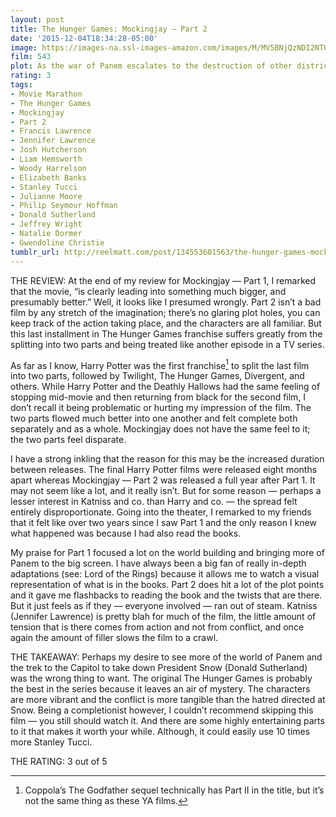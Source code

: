 ```yaml
---
layout: post
title: The Hunger Games: Mockingjay — Part 2
date: '2015-12-04T18:34:28-05:00'
image: https://images-na.ssl-images-amazon.com/images/M/MV5BNjQzNDI2NTU1Ml5BMl5BanBnXkFtZTgwNTAyMDQ5NjE@._V1_UX182_CR0,0,182,268_AL_.jpg
film: 543
plot: As the war of Panem escalates to the destruction of other districts by the Capitol, Katniss Everdeen, the reluctant leader of the rebellion, must bring together an army against President Snow, while all she holds dear hangs in the balance.
rating: 3
tags:
- Movie Marathon
- The Hunger Games
- Mockingjay
- Part 2
- Francis Lawrence
- Jennifer Lawrence
- Josh Hutcherson
- Liam Hemsworth
- Woody Harrelson
- Elizabeth Banks
- Stanley Tucci
- Julianne Moore
- Philip Seymour Hoffman
- Donald Sutherland
- Jeffrey Wright
- Natalie Dormer
- Gwendoline Christie
tumblr_url: http://reelmatt.com/post/134553601563/the-hunger-games-mockingjay-part-2
---
```


THE REVIEW: At the end of my review for Mockingjay — Part 1, I remarked that the movie, “is clearly leading into something much bigger, and presumably better.” Well, it looks like I presumed wrongly. Part 2 isn’t a bad film by any stretch of the imagination; there’s no glaring plot holes, you can keep track of the action taking place, and the characters are all familiar. But this last installment in The Hunger Games franchise suffers greatly from the splitting into two parts and being treated like another episode in a TV series.

As far as I know, Harry Potter was the first franchise[^1] to split the last film into two parts, followed by Twilight, The Hunger Games, Divergent, and others. While Harry Potter and the Deathly Hallows had the same feeling of stopping mid-movie and then returning from black for the second film, I don’t recall it being problematic or hurting my impression of the film. The two parts flowed much better into one another and felt complete both separately and as a whole. Mockingjay does not have the same feel to it; the two parts feel disparate.

I have a strong inkling that the reason for this may be the increased duration between releases. The final Harry Potter films were released eight months apart whereas Mockingjay — Part 2 was released a full year after Part 1. It may not seem like a lot, and it really isn’t. But for some reason — perhaps a lesser interest in Katniss and co. than Harry and co. — the spread felt entirely disproportionate. Going into the theater, I remarked to my friends that it felt like over two years since I saw Part 1 and the only reason I knew what happened was because I had also read the books.

My praise for Part 1 focused a lot on the world building and bringing more of Panem to the big screen. I have always been a big fan of really in-depth adaptations (see: Lord of the Rings) because it allows me to watch a visual representation of what is in the books. Part 2 does hit a lot of the plot points and it gave me flashbacks to reading the book and the twists that are there. But it just feels as if they — everyone involved — ran out of steam. Katniss (Jennifer Lawrence) is pretty blah for much of the film, the little amount of tension that is there comes from action and not from conflict, and once again the amount of filler slows the film to a crawl.

THE TAKEAWAY: Perhaps my desire to see more of the world of Panem and the trek to the Capitol to take down President Snow (Donald Sutherland) was the wrong thing to want. The original The Hunger Games is probably the best in the series because it leaves an air of mystery. The characters are more vibrant and the conflict is more tangible than the hatred directed at Snow. Being a completionist however, I couldn’t recommend skipping this film — you still should watch it. And there are some highly entertaining parts to it that makes it worth your while. Although, it could easily use 10 times more Stanley Tucci.

THE RATING: 3 out of 5

[^1]: Coppola’s The Godfather sequel technically has Part II in the title, but it’s not the same thing as these YA films.
